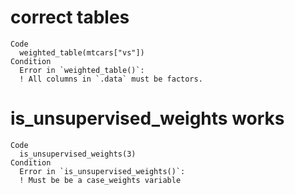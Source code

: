 # correct tables

    Code
      weighted_table(mtcars["vs"])
    Condition
      Error in `weighted_table()`:
      ! All columns in `.data` must be factors.

# is_unsupervised_weights works

    Code
      is_unsupervised_weights(3)
    Condition
      Error in `is_unsupervised_weights()`:
      ! Must be be a case_weights variable

